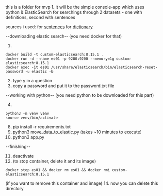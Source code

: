 this is a folder for mvp 1.
it will be the simple console-app which uses python & ElasticSearch for searchings through 2 datasets - one with definitions, second with sentences

sources i used: 
for [sentences](https://www.kaggle.com/datasets/amontgomerie/cefr-levelled-english-text)
for [dictionary](https://github.com/benjihillard/English-Dictionary-Database/blob/a0722819e61d19c6c8cc3c79eb2983d5df3fe998/english%20Dictionary.csv)

--downloading elastic search--
(you need docker for that)

1.
```
docker build -t custom-elasticsearch:8.15.1 .
docker run -d --name es01 -p 9200:9200 --memory=1g custom-elasticsearch:8.15.1
docker exec -it es01 /usr/share/elasticsearch/bin/elasticsearch-reset-password -u elastic -b
```
2. type y in a question
3. copy a password and put it to the password.txt file

--working with python--
(you need python to be downloaded for this part)

4. 
```
python3 -m venv venv
source venv/bin/activate
```
8. pip install -r requirements.txt
9. python3 move_data_to_elastic.py
(takes ~10 minutes to execute)
10. python3 app.py

--finishing--

11. deactivate
12. (to stop container, delete it and its image)
```
docker stop es01 && docker rm es01 && docker rmi custom-elasticsearch:8.15.1
```
(if you want to remove this container and image)
14. now you can delete this directory
